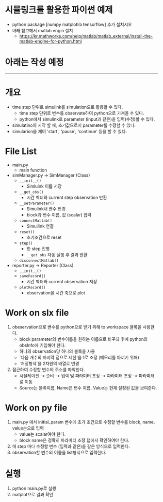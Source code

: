 # 시뮬링크를 활용한 파이썬 예제
- python package [numpy matplotlib tensorflow] 추가 설치시오
- 아래 참고해서 matlab engin 설치
    - https://kr.mathworks.com/help/matlab/matlab_external/install-the-matlab-engine-for-python.html

# 아래는 작성 예정

---


# 개요
- time step 단위로 simulink를 simulation으로 활용할 수 있다.
    - time step 단위로 변수를 observate하여 python으로 가져올 수 있다. 
    - python에서 simulink로 parameter (input과 같은)을 입력(수정)할 수 있다.
- simulatino이 시작 할 때, 초기값으로서 parameter를 수정할 수 있다.
- simularion을 제어 'start', 'pause', 'continue' 등을 할 수 있다.

# File List
- main.py
    - main function
- simManager.py -> SimManager (Class)
    - ``__init__()``
        - Simluink 이름 저장
    - ``__get_obs()``
        - 시간 벡터와 current step observation 반환
    - ``__setParameter()``
        - Simulink내 변수 변경
        - block과 변수 이름, 값 (scalar) 입력
    - ``connectMatlab()``
        - Simuilink 연결
    - ``reset()``
        - 초기조건으로 reset
    - ``step()``
        - 한 step 진행
        - ``__get_obs`` 자동 실행 후 결과 반환
    - ``disconnectMatlab()``
- reporter.py -> Reporter (Class)
    - ``__init__()``
    - ``saveRecord()``
        - 시간 벡터와 current observation 저장
    - ``plotRecord()``
        - observation을 시간 축으로 plot

# Work on slx file

1. obeservation으로 변수를 python으로 받기 위해 to workspace 블록을 사용한다.
    -  block parameter의 변수이름을 원하는 이름으로 바꾸되 후에 python의 obsInfo에 기입해야 한다.
    - 하나의 observation당 하나의 블록을 사용
    - '다음 개수의 마지막 점으로 제한'을 1로 조정 (메모리를 아끼기 위해)
    - '저장형식'을 2차원의 배열로 변경
2. 접근하여 수정할 변수의 주소를 파악한다.
    - 시뮬레이션 -> 준비 -> 입력 및 파라미터 조정 -> 파라미터 조정 -> 파라미터로 이동
    - Source는 블록이름, Name은 변수 이름, Value는 현재 설정된 값을 보여준다.

# Work on py file

1. main.py 에서 initial_param 변수에 초기 조건으로 수정할 변수를 block, name, value순으로 입력
    - value는 scalar여야 한다.
    - block name은 정확히 파라미터 조정 탭에서 확인하여야 한다.
2. 매 step 마다 수정할 변수 (입력과 같은)을 같은 방식으로 입력한다.
3. observation할 변수의 이름을 list형식으로 입력한다.

# 실행
1. python main.py로 실행
2. matplot으로 결과 확인


